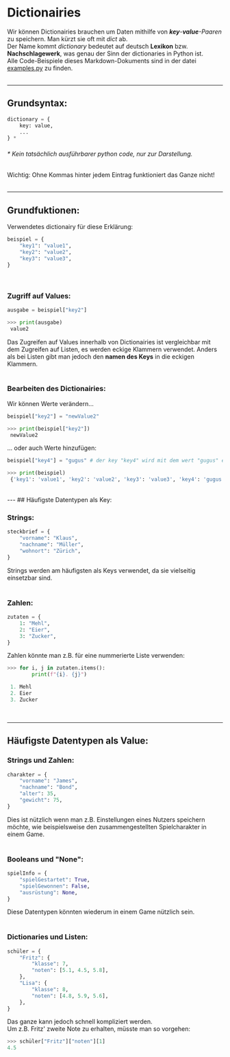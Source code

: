 # Dictionairies

Wir können Dictionairies brauchen um Daten mithilfe von _**key**-**value**-Paaren_ zu speichern. Man kürzt sie oft mit _dict_ ab.  
Der Name kommt _dictionary_ bedeutet auf deutsch **Lexikon** bzw. **Nachschlagewerk**, was genau der Sinn der dictionaries in Python ist.  
Alle Code-Beispiele dieses Markdown-Dokuments sind in der datei [examples.py](https://github.com/MaGaMe19/Markdown/blob/master/dicts/examples.py) zu finden.  
<br>

---

## Grundsyntax:

```Python
dictionary = {
    key: value,
    ...
} *
```  

###### * Kein tatsächlich ausführbarer python code, nur zur Darstellung.

Wichtig: Ohne Kommas hinter jedem Eintrag funktioniert das Ganze nicht!  
<br>

---
## Grundfuktionen:

Verwendetes dictionairy für diese Erklärung:

```Python
beispiel = {
    "key1": "value1",
    "key2": "value2",
    "key3": "value3",
}
```  
<br>

### Zugriff auf Values:
```Python
ausgabe = beispiel["key2"]

>>> print(ausgabe)
 value2
```
Das Zugreifen auf Values innerhalb von Dictionairies ist vergleichbar mit dem Zugreifen auf Listen, es werden eckige Klammern verwendet. Anders als bei Listen gibt man jedoch den **namen des Keys** in die eckigen Klammern.  
<br>

### Bearbeiten des Dictionairies:

Wir können Werte verändern...
```Python
beispiel["key2"] = "newValue2"

>>> print(beispiel["key2"])
 newValue2
```

... oder auch Werte hinzufügen:

```Python
beispiel["key4"] = "gugus" # der key "key4" wird mit dem wert "gugus" erstelltt

>>> print(beispiel)
 {'key1': 'value1', 'key2': 'value2', 'key3': 'value3', 'key4': 'gugus'}
```  
<br>
---
## Häufigste Datentypen als Key:

### Strings:

```Python
steckbrief = {
    "vorname": "Klaus",
    "nachname": "Müller",
    "wohnort": "Zürich",
}
```

Strings werden am häufigsten als Keys verwendet, da sie vielseitig einsetzbar sind.  
<br>

### Zahlen:

```Python
zutaten = {
    1: "Mehl",
    2: "Eier",
    3: "Zucker",
}
```

Zahlen könnte man z.B. für eine nummerierte Liste verwenden: 

```Python
>>> for i, j in zutaten.items():
        print(f"{i}. {j}")

 1. Mehl
 2. Eier
 3. Zucker
```

<br>

---
## Häufigste Datentypen als Value:

### Strings und Zahlen:

```Python
charakter = {
    "vorname": "James",
    "nachname": "Bond",
    "alter": 35,
    "gewicht": 75,
}
```
Dies ist nützlich wenn man z.B. Einstellungen eines Nutzers speichern möchte, wie beispielsweise den zusammengestellten Spielcharakter in einem Game.  
<br>

### Booleans und "None":

```Python
spielInfo = {
    "spielGestartet": True,
    "spielGewonnen": False,
    "ausrüstung": None,
}
```
Diese Datentypen könnten wiederum in einem Game nützlich sein.  
<br>

### Dictionaries und Listen:

```Python
schüler = {
    "Fritz": {
        "klasse": 7,
        "noten": [5.1, 4.5, 5.8],
    },
    "Lisa": {
        "klasse": 8,
        "noten": [4.8, 5.9, 5.6],
    },
}
```
Das ganze kann jedoch schnell kompliziert werden.  
Um z.B. Fritz' zweite Note zu erhalten, müsste man so vorgehen:

```Python
>>> schüler["Fritz"]["noten"][1]
4.5
```
